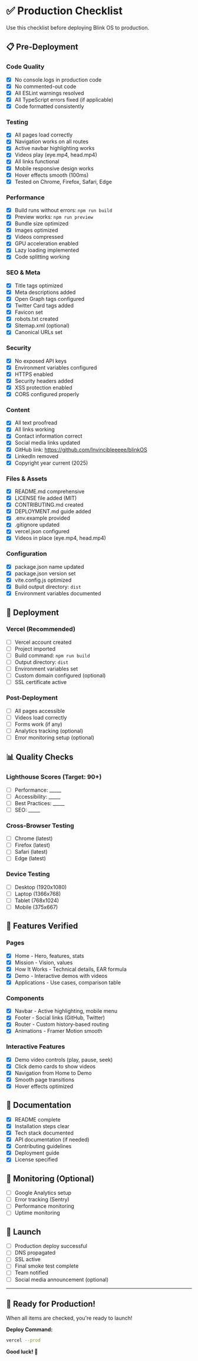 # ✅ Production Checklist

Use this checklist before deploying Blink OS to production.

## 📋 Pre-Deployment

### Code Quality
- [x] No console.logs in production code
- [x] No commented-out code
- [x] All ESLint warnings resolved
- [x] All TypeScript errors fixed (if applicable)
- [x] Code formatted consistently

### Testing
- [x] All pages load correctly
- [x] Navigation works on all routes
- [x] Active navbar highlighting works
- [x] Videos play (eye.mp4, head.mp4)
- [x] All links functional
- [x] Mobile responsive design works
- [x] Hover effects smooth (100ms)
- [x] Tested on Chrome, Firefox, Safari, Edge

### Performance
- [x] Build runs without errors: `npm run build`
- [x] Preview works: `npm run preview`
- [x] Bundle size optimized
- [x] Images optimized
- [x] Videos compressed
- [x] GPU acceleration enabled
- [x] Lazy loading implemented
- [x] Code splitting working

### SEO & Meta
- [x] Title tags optimized
- [x] Meta descriptions added
- [x] Open Graph tags configured
- [x] Twitter Card tags added
- [x] Favicon set
- [x] robots.txt created
- [x] Sitemap.xml (optional)
- [x] Canonical URLs set

### Security
- [x] No exposed API keys
- [x] Environment variables configured
- [x] HTTPS enabled
- [x] Security headers added
- [x] XSS protection enabled
- [x] CORS configured properly

### Content
- [x] All text proofread
- [x] All links working
- [x] Contact information correct
- [x] Social media links updated
- [x] GitHub link: https://github.com/Invincibleeeee/blinkOS
- [x] LinkedIn removed
- [x] Copyright year current (2025)

### Files & Assets
- [x] README.md comprehensive
- [x] LICENSE file added (MIT)
- [x] CONTRIBUTING.md created
- [x] DEPLOYMENT.md guide added
- [x] .env.example provided
- [x] .gitignore updated
- [x] vercel.json configured
- [x] Videos in place (eye.mp4, head.mp4)

### Configuration
- [x] package.json name updated
- [x] package.json version set
- [x] vite.config.js optimized
- [x] Build output directory: `dist`
- [x] Environment variables documented

## 🚀 Deployment

### Vercel (Recommended)
- [ ] Vercel account created
- [ ] Project imported
- [ ] Build command: `npm run build`
- [ ] Output directory: `dist`
- [ ] Environment variables set
- [ ] Custom domain configured (optional)
- [ ] SSL certificate active

### Post-Deployment
- [ ] All pages accessible
- [ ] Videos load correctly
- [ ] Forms work (if any)
- [ ] Analytics tracking (optional)
- [ ] Error monitoring setup (optional)

## 📊 Quality Checks

### Lighthouse Scores (Target: 90+)
- [ ] Performance: _____
- [ ] Accessibility: _____
- [ ] Best Practices: _____
- [ ] SEO: _____

### Cross-Browser Testing
- [ ] Chrome (latest)
- [ ] Firefox (latest)
- [ ] Safari (latest)
- [ ] Edge (latest)

### Device Testing
- [ ] Desktop (1920x1080)
- [ ] Laptop (1366x768)
- [ ] Tablet (768x1024)
- [ ] Mobile (375x667)

## 🎯 Features Verified

### Pages
- [x] Home - Hero, features, stats
- [x] Mission - Vision, values
- [x] How It Works - Technical details, EAR formula
- [x] Demo - Interactive demos with videos
- [x] Applications - Use cases, comparison table

### Components
- [x] Navbar - Active highlighting, mobile menu
- [x] Footer - Social links (GitHub, Twitter)
- [x] Router - Custom history-based routing
- [x] Animations - Framer Motion smooth

### Interactive Features
- [x] Demo video controls (play, pause, seek)
- [x] Click demo cards to show videos
- [x] Navigation from Home to Demo
- [x] Smooth page transitions
- [x] Hover effects optimized

## 📝 Documentation

- [x] README complete
- [x] Installation steps clear
- [x] Tech stack documented
- [x] API documentation (if needed)
- [x] Contributing guidelines
- [x] Deployment guide
- [x] License specified

## 🔄 Monitoring (Optional)

- [ ] Google Analytics setup
- [ ] Error tracking (Sentry)
- [ ] Performance monitoring
- [ ] Uptime monitoring

## 📢 Launch

- [ ] Production deploy successful
- [ ] DNS propagated
- [ ] SSL active
- [ ] Final smoke test complete
- [ ] Team notified
- [ ] Social media announcement (optional)

---

## 🎉 Ready for Production!

When all items are checked, you're ready to launch!

**Deploy Command:**
```bash
vercel --prod
```

**Good luck! 🚀**
